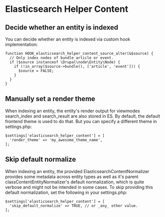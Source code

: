 
# Elasticsearch Helper Content

## Decide whether an entity is indexed

You can decide whether an entity is indexed via custom hook implementation:

```
function HOOK_elasticsearch_helper_content_source_alter(&$source) {
  // Only index nodes of bundle article or event.
  if ($source instanceof \Drupal\node\Entity\Node) {
    if (!in_array($source->bundle(), ['article', 'event'])) {
      $source = FALSE;
    }
  }
}
```

## Manually set a render theme

When indexing an entity, the entity's render output for viewmodes search_index and search_result are also stored in ES.
By default, the default frontend theme is used to do that. But you can specify a different theme in settings.php:

```
$settings['elasticsearch_helper_content'] = [
  'render_theme' => 'my_awesome_theme_name',
];
```

## Skip default normalize

When indexing an entity, the provided ElasticsearchContentNormalizer provides some metadata across entity types as well as it's parent classContentEntityNormalizer's default normalization, which is quite verbose and might not be intended in some cases. To skip providing this default normalization, set the following in your settings.php: 
```
$settings['elasticsearch_helper_content'] = [
  'skip_default_normalize' => TRUE, // or _any_ other value.
];
```

